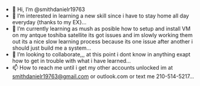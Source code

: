 - 👋 Hi, I’m @smithdanielr19763
- 👀 I’m interested in learning a new skill since i have to stay home all day everyday {thanks to my EX}...
- 🌱 I’m currently learning as mush as posible how to setup and install VM on my antque toshiba satellite its got issues and im slowly working them out its a nice slow learning process because its one issue after another i should just build me a system...
- 💞️ I’m looking to collaborate,,, at this point i dont know in anything exapt how to get in trouble with what i have learned...
- 📫 How to reach me until i get my other accounts unlocked im at smithdanielr19763@gmail.com or outlook.com or text me 210-514-5217...

<!---
smithdanielr19763/smithdanielr19763 is a ✨ special ✨ repository because its `README.md` (this file) appears on your GitHub profile.
You can click the Preview link to take a look at your changes.
--->
